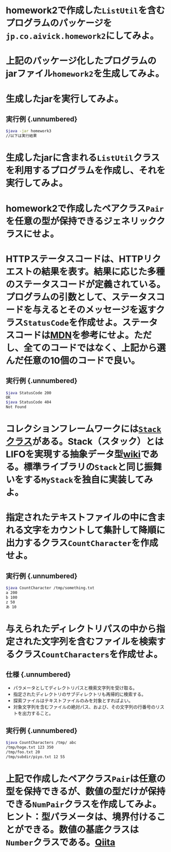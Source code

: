 # homework2で作成した```ListUtil```を含むプログラムのパッケージを```jp.co.aivick.homework2```にしてみよ。

# 上記のパッケージ化したプログラムのjarファイル```homework2```を生成してみよ。

# 生成したjarを実行してみよ。

## 実行例 {.unnumbered}

```bash
$java -jar homework3
//以下は実行結果
```
# 生成したjarに含まれる```ListUtil```クラスを利用するプログラムを作成し、それを実行してみよ。

# homework2で作成したペアクラス```Pair```を任意の型が保持できるジェネリッククラスにせよ。

# HTTPステータスコードは、HTTPリクエストの結果を表す。結果に応じた多種のステータスコードが定義されている。プログラムの引数として、ステータスコードを与えるとそのメッセージを返すクラス```StatusCode```を作成せよ。ステータスコードは[MDN](https://developer.mozilla.org/ja/docs/Web/HTTP/Status)を参考にせよ。ただし、全てのコードではなく、上記から選んだ任意の10個のコードで良い。

## 実行例 {.unnumbered}

```bash
$java StatusCode 200
OK
$java StatusCode 404
Not Found
```

# コレクションフレームワークには[```Stack```クラス](https://docs.oracle.com/javase/jp/13/docs/api/java.base/java/util/Stack.html)がある。Stack（スタック）とはLIFOを実現する抽象データ型[wiki](https://ja.wikipedia.org/wiki/スタック)である。標準ライブラリの```Stack```と同じ振舞いをする```MyStack```を独自に実装してみよ。

# 指定されたテキストファイルの中に含まれる文字をカウントして集計して降順に出力するクラス```CountCharacter```を作成せよ。

## 実行例 {.unnumbered}

```bash
$java CountCharacter /tmp/something.txt
a 200
b 100
z 50
あ 10
```

# 与えられたディレクトリパスの中から指定された文字列を含むファイルを検索するクラス```CountCharacters```を作成せよ。

## 仕様 {.unnumbered}

* パラメータとしてディレクトリパスと検索文字列を受け取る。
* 指定されたディレクトリのサブディレクトリも再帰的に検索する。
* 探索ファイルはテキストファイルのみを対象とすればよい。
* 対象文字列を含むファイルの絶対パス、および、その文字列の行番号のリストを出力すること。 

## 実行例 {.unnumbered}

```bash
$java CountCharacters /tmp/ abc 
/tmp/hoge.txt 123 350 
/tmp/foo.txt 20
/tmp/subdir/piyo.txt 12 55
```

# 上記で作成したペアクラス```Pair```は任意の型を保持できるが、数値の型だけが保持できる```NumPair```クラスを作成してみよ。ヒント：型パラメータは、境界付けることができる。数値の基底クラスは```Number```クラスである。[Qiita](https://qiita.com/pebblip/items/1206f866980f2ff91e77)
